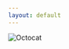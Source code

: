 ```yaml
---
layout: default
---
```




![Octocat](https://github.githubassets.com/images/icons/emoji/octocat.png)
